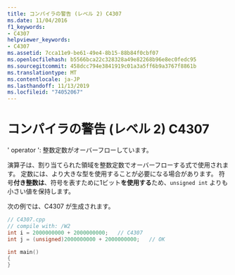 ```yaml
---
title: コンパイラの警告 (レベル 2) C4307
ms.date: 11/04/2016
f1_keywords:
- C4307
helpviewer_keywords:
- C4307
ms.assetid: 7cca11e9-be61-49e4-8b15-88b84f0cbf07
ms.openlocfilehash: b5566bca22c328328a49e82268b96e8ec0fedc95
ms.sourcegitcommit: 458dcc794e3841919c01a3a5ff6b9a3767f8861b
ms.translationtype: MT
ms.contentlocale: ja-JP
ms.lasthandoff: 11/13/2019
ms.locfileid: "74052067"
---
```

# <a name="compiler-warning-level-2-c4307"></a>コンパイラの警告 (レベル 2) C4307

' operator ': 整数定数がオーバーフローしています。

演算子は、割り当てられた領域を整数定数でオーバーフローする式で使用されます。 定数には、より大きな型を使用することが必要になる場合があります。 符号**付き整数は**、符号を表すために1ビット**を使用する**ため、`unsigned int` よりも小さい値を保持します。

次の例では、C4307 が生成されます。

```cpp
// C4307.cpp
// compile with: /W2
int i = 2000000000 + 2000000000;   // C4307
int j = (unsigned)2000000000 + 2000000000;   // OK

int main()
{
}
```